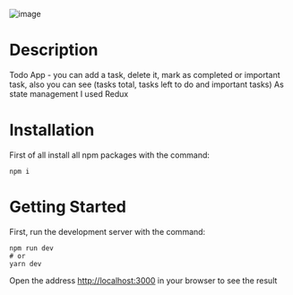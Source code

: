 ![image](https://user-images.githubusercontent.com/92051961/197578230-15970cf9-b751-4738-b285-e625dc9504eb.png)
# Description
Todo App - you can add a task, delete it, mark as completed or important task, also you can see (tasks total, tasks left to do and important tasks)
As state management I used Redux
# Installation
First of all install all npm packages with the command:
```
npm i
```
# Getting Started
First, run the development server with the command: 
```
npm run dev
# or
yarn dev
```
Open the address [http://localhost:3000](http://localhost:3000) in your browser to see the result
